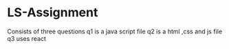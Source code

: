 # LS-Assignment
Consists of three questions 
q1 is a java script file
q2 is a html ,css and js file
q3 uses react
